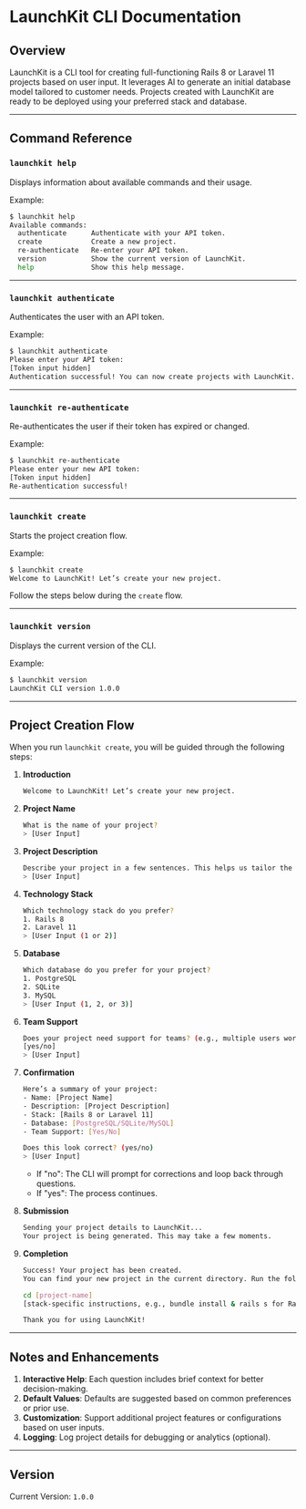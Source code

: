 # LaunchKit CLI Documentation

## Overview
LaunchKit is a CLI tool for creating full-functioning Rails 8 or Laravel 11 projects based on user input. It leverages AI to generate an initial database model tailored to customer needs. Projects created with LaunchKit are ready to be deployed using your preferred stack and database.

---

## Command Reference

### `launchkit help`
Displays information about available commands and their usage.

Example:
```bash
$ launchkit help
Available commands:
  authenticate      Authenticate with your API token.
  create            Create a new project.
  re-authenticate   Re-enter your API token.
  version           Show the current version of LaunchKit.
  help              Show this help message.
```

---

### `launchkit authenticate`
Authenticates the user with an API token.

Example:
```bash
$ launchkit authenticate
Please enter your API token:
[Token input hidden]
Authentication successful! You can now create projects with LaunchKit.
```

---

### `launchkit re-authenticate`
Re-authenticates the user if their token has expired or changed.

Example:
```bash
$ launchkit re-authenticate
Please enter your new API token:
[Token input hidden]
Re-authentication successful!
```

---

### `launchkit create`
Starts the project creation flow.

Example:
```bash
$ launchkit create
Welcome to LaunchKit! Let’s create your new project.
```

Follow the steps below during the `create` flow.

---

### `launchkit version`
Displays the current version of the CLI.

Example:
```bash
$ launchkit version
LaunchKit CLI version 1.0.0
```

---

## Project Creation Flow

When you run `launchkit create`, you will be guided through the following steps:

1. **Introduction**
   ```bash
   Welcome to LaunchKit! Let’s create your new project.
   ```

2. **Project Name**
   ```bash
   What is the name of your project?
   > [User Input]
   ```

3. **Project Description**
   ```bash
   Describe your project in a few sentences. This helps us tailor the database and features to your needs.
   > [User Input]
   ```

4. **Technology Stack**
   ```bash
   Which technology stack do you prefer?
   1. Rails 8
   2. Laravel 11
   > [User Input (1 or 2)]
   ```

5. **Database**
   ```bash
   Which database do you prefer for your project?
   1. PostgreSQL
   2. SQLite
   3. MySQL
   > [User Input (1, 2, or 3)]
   ```

6. **Team Support**
   ```bash
   Does your project need support for teams? (e.g., multiple users working together in the app)
   [yes/no]
   > [User Input]
   ```

7. **Confirmation**
   ```bash
   Here’s a summary of your project:
   - Name: [Project Name]
   - Description: [Project Description]
   - Stack: [Rails 8 or Laravel 11]
   - Database: [PostgreSQL/SQLite/MySQL]
   - Team Support: [Yes/No]

   Does this look correct? (yes/no)
   > [User Input]
   ```
   - If "no": The CLI will prompt for corrections and loop back through questions.
   - If "yes": The process continues.

8. **Submission**
   ```bash
   Sending your project details to LaunchKit...
   Your project is being generated. This may take a few moments.
   ```

9. **Completion**
   ```bash
   Success! Your project has been created.
   You can find your new project in the current directory. Run the following commands to get started:

   cd [project-name]
   [stack-specific instructions, e.g., bundle install & rails s for Rails]

   Thank you for using LaunchKit!
   ```

---

## Notes and Enhancements
1. **Interactive Help**: Each question includes brief context for better decision-making.
2. **Default Values**: Defaults are suggested based on common preferences or prior use.
3. **Customization**: Support additional project features or configurations based on user inputs.
4. **Logging**: Log project details for debugging or analytics (optional).

---

## Version
Current Version: `1.0.0`

